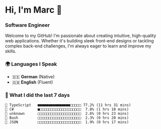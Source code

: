 # Hi, I'm Marc 👋 
### Software Engineer

Welcome to my GitHub! I'm passionate about creating intuitive, high-quality web applications. Whether it's building sleek front-end designs or tackling complex back-end challenges, I'm always eager to learn and improve my skills.  

### 🌍 Languages I Speak  
- 🇩🇪 **German** (Native)  
- 🇬🇧 **English** (Fluent)

### 🤯 What I did the last 7 days

```
🔷 TypeScript   ■■■■■■■■■■■■■■■□□□□□ 77.2% (11 hrs 31 mins)
🔷 C#           ■□□□□□□□□□□□□□□□□□□□  7.8% (1 hrs 10 mins)
📄 unknown      □□□□□□□□□□□□□□□□□□□□  2.6% (0 hrs 23 mins)
📄 Bash         □□□□□□□□□□□□□□□□□□□□  2.3% (0 hrs 20 mins)
📄 JSON         □□□□□□□□□□□□□□□□□□□□  1.9% (0 hrs 17 mins)
```
